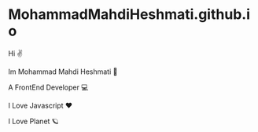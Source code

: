 # MohammadMahdiHeshmati.github.io

Hi ✌️

Im Mohammad Mahdi Heshmati 🧑

A FrontEnd Developer 💻

I Love Javascript ❤️

I Love Planet 🪐
